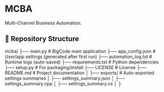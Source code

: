# MCBA
Multi-Channel Business Automation.

## 📂 Repository Structure

mcba/
├── main.py                   # BigCode main application
├── app_config.json           # User/app settings (generated after first run)
├── automation_log.txt        # Runtime logs (auto-saved)
├── requirements.txt          # Python dependencies
├── setup.py                  # For packaging/install
├── LICENSE                   # License
├── README.md                 # Project documentation
│
├── exports/                  # Auto-exported settings summaries
│   ├── settings_summary.json
│   ├── settings_summary.cpp
│   ├── settings_summary.cs
│   ├

